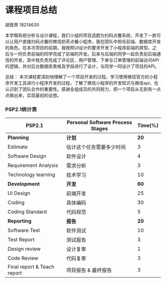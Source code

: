 # 课程项目总结
胡晋荣 18214630

本学期系统分析与设计课程，我们小组的项目选题为扫码点餐系统，开发了一款可以让用户直接扫码点餐的微信奶茶点餐小程序。我在团队中担任前端、数据库开发的角色。在本次项目的前期，我按照UI设计的要求开发了小程序前端的原型。之后与一同负责前端的同学完成了前端的开发。后来与后端的同学一起负责前后端通信的开发，其中我负责完成了评论区、用户管理、下单与订单管理的前端访问API的逻辑，并对后台数据库表格及字段进行了设计，与同学一同设计了项目的API。

总结：
本次课程更深刻地理解了一个项目开发的过程，学习使用微信官方的小程序开发工具进行小程序开发的过程，了解了微信小程序的开发知识与微信api，也认识到了团队合作的重要性。感谢全组成员的共同努力，把一个项目从无到有一点点做出来，实现最初的设想。

###  PSP2.1统计表

| PSP2.1                      | Personal Software Process Stages | Time(%) |
| --------------------------- | -------------------------------- | ------- |
| **Planning**                | **计划**                           | **20**  |
| Estimate                    | 估计这个任务需要多少时间                     | 3       |
| Software Design             | 软件设计                             | 4       |
| Requirement Analysis        | 需求分析                             | 3       |
| Technology learning         | 技术学习                             | 10       |
| **Development**             | **开发**                           | **60**  |
| UI Design                   | 前端开发                             | 25      |
| Coding                      | 具体编码                             | 30      |
| Coding Standard             | 代码规范                             | 5      |
| **Reporting**               | **报告**                           | **20**  |
| Software Test               | 软件测试                             | 10       |
| Test Report                 | 测试报告                             | 3       |
| Design review               | 设计复审                             | 1       |
| Code Review                 | 代码复审                             | 3       |
| Final report & Teach report | 项目报告 & 最终报告                      | 3      |

